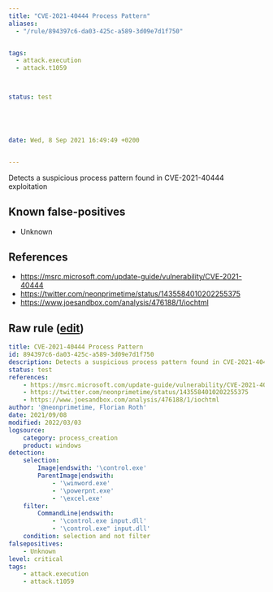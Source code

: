 ```yaml
---
title: "CVE-2021-40444 Process Pattern"
aliases:
  - "/rule/894397c6-da03-425c-a589-3d09e7d1f750"


tags:
  - attack.execution
  - attack.t1059



status: test





date: Wed, 8 Sep 2021 16:49:49 +0200


---
```


Detects a suspicious process pattern found in CVE-2021-40444 exploitation

<!--more-->


## Known false-positives

* Unknown



## References

* https://msrc.microsoft.com/update-guide/vulnerability/CVE-2021-40444
* https://twitter.com/neonprimetime/status/1435584010202255375
* https://www.joesandbox.com/analysis/476188/1/iochtml


## Raw rule ([edit](https://github.com/SigmaHQ/sigma/edit/master/rules/windows/process_creation/proc_creation_win_susp_control_cve_2021_40444.yml))
```yaml
title: CVE-2021-40444 Process Pattern
id: 894397c6-da03-425c-a589-3d09e7d1f750
description: Detects a suspicious process pattern found in CVE-2021-40444 exploitation
status: test
references:
    - https://msrc.microsoft.com/update-guide/vulnerability/CVE-2021-40444
    - https://twitter.com/neonprimetime/status/1435584010202255375
    - https://www.joesandbox.com/analysis/476188/1/iochtml
author: '@neonprimetime, Florian Roth'
date: 2021/09/08
modified: 2022/03/03
logsource:
    category: process_creation
    product: windows
detection:
    selection:
        Image|endswith: '\control.exe'
        ParentImage|endswith:
            - '\winword.exe'
            - '\powerpnt.exe'
            - '\excel.exe'
    filter:
        CommandLine|endswith:
            - '\control.exe input.dll'
            - '\control.exe" input.dll'
    condition: selection and not filter
falsepositives:
    - Unknown
level: critical
tags:
    - attack.execution
    - attack.t1059

```
